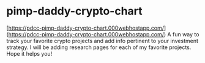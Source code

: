 # pimp-daddy-crypto-chart 
[https://pdcc-pimp-daddy-crypto-chart.000webhostapp.com/] (https://pdcc-pimp-daddy-crypto-chart.000webhostapp.com/)
A fun way to track your favorite crypto projects and add info pertinent to your investment strategy.
I will be adding research pages for each of my favorite projects. Hope it helps you!
